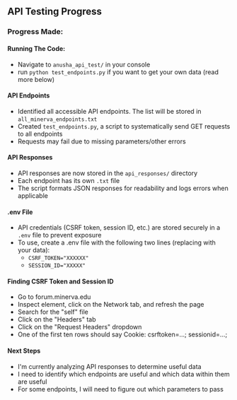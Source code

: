 ## API Testing Progress

### Progress Made:

#### Running The Code:
- Navigate to `anusha_api_test/` in your console
- run `python test_endpoints.py` if you want to get your own data (read more below)

#### API Endpoints
- Identified all accessible API endpoints. The list will be stored in `all_minerva_endpoints.txt`
- Created `test_endpoints.py`, a script to systematically send GET requests to all endpoints
- Requests may fail due to missing parameters/other errors

#### API Responses
- API responses are now stored in the `api_responses/` directory
- Each endpoint has its own `.txt` file
- The script formats JSON responses for readability and logs errors when applicable

#### .env File
- API credentials (CSRF token, session ID, etc.) are stored securely in a `.env` file to prevent exposure
- To use, create a .env file with the following two lines (replacing with your data):
    - `CSRF_TOKEN="XXXXXX"`
    - `SESSION_ID="XXXXX"`

#### Finding CSRF Token and Session ID
- Go to forum.minerva.edu
- Inspect element, click on the Network tab, and refresh the page
- Search for the "self" file
- Click on the "Headers" tab
- Click on the "Request Headers" dropdown
- One of the first ten rows should say Cookie: csrftoken=...; sessionid=...;

#### Next Steps
- I'm currently analyzing API responses to determine useful data
- I need to identify which endpoints are useful and which data within them are useful
- For some endpoints, I will need to figure out which parameters to pass